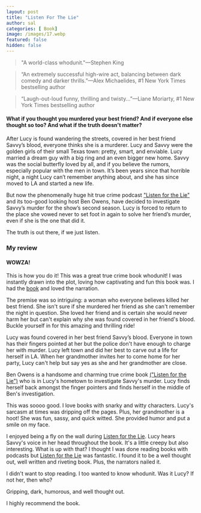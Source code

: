 ```yaml
---
layout: post
title: "Listen For The Lie"
author: sal
categories: [ Book]
image: /images/17.webp
featured: false
hidden: false
---
```

> "A world-class whodunit."—Stephen King

> “An extremely successful high-wire act, balancing between dark comedy and darker thrills.”—Alex Michaelides, #1 New York Times bestselling author

> “Laugh-out-loud funny, thrilling and twisty...”—Liane Moriarty, #1 New York Times bestselling author

#### What if you thought you murdered your best friend? And if everyone else thought so too? And what if the truth doesn't matter?

After Lucy is found wandering the streets, covered in her best friend Savvy’s blood, everyone thinks she is a murderer. Lucy and Savvy were the golden girls of their small Texas town: pretty, smart, and enviable. Lucy married a dream guy with a big ring and an even bigger new home. Savvy was the social butterfly loved by all, and if you believe the rumors, especially popular with the men in town. It’s been years since that horrible night, a night Lucy can’t remember anything about, and she has since moved to LA and started a new life.

But now the phenomenally huge hit true crime podcast ["Listen for the Lie"](https://amzn.to/3UP7eIP) and its too-good looking host Ben Owens, have decided to investigate Savvy’s murder for the show’s second season. Lucy is forced to return to the place she vowed never to set foot in again to solve her friend’s murder, even if she is the one that did it.

The truth is out there, if we just listen.

### My review

#### WOWZA!

This is how you do it! This was a great true crime book whodunit! I was instantly drawn into the plot, loving how captivating and fun this book was. I had the [book](https://amzn.to/3UP7eIP) and loved the narration. 

The premise was so intriguing: a woman who everyone believes killed her best friend. She isn't sure if she murdered her friend as she can't remember the night in question. She loved her friend and is certain she would never harm her but can't explain why she was found covered in her friend's blood. Buckle yourself in for this amazing and thrilling ride!

Lucy was found covered in her best friend Savvy’s blood. Everyone in town has their fingers pointed at her but the police don't have enough to charge her with murder. Lucy left town and did her best to carve out a life for herself in LA. When her grandmother invites her to come home for her party, Lucy can't help but say yes as she and her grandmother are close.

Ben Owens is a handsome and charming true crime book [("Listen for the Lie")](https://amzn.to/3UP7eIP) who is in Lucy's hometown to investigate Savvy's murder. Lucy finds herself back amongst the finger pointers and finds herself in the middle of Ben's investigation.

This was soooo good. I love books with snarky and witty characters. Lucy's sarcasm at times was dripping off the pages. Plus, her grandmother is a hoot! She was fun, sassy, and quick witted. She provided humor and put a smile on my face.

I enjoyed being a fly on the wall during [Listen for the Lie](https://amzn.to/3UP7eIP). Lucy hears Savvy's voice in her head throughout the book. It's a little creepy but also interesting. What is up with that? I thought I was done reading books with podcasts but [Listen for the Lie](https://amzn.to/3UP7eIP) was fantastic. I found it to be a well thought out, well written and riveting book. Plus, the narrators nailed it. 

I didn't want to stop reading. 
I too wanted to know whodunit. 
Was it Lucy? 
If not her, then who?


Gripping, dark, humorous, and well thought out.

I highly recommend the book.
